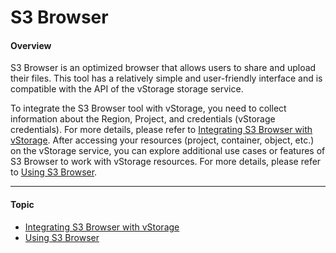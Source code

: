 # S3 Browser

#### Overview <a href="#s3browser-overview" id="s3browser-overview"></a>

S3 Browser is an optimized browser that allows users to share and upload their files. This tool has a relatively simple and user-friendly interface and is compatible with the API of the vStorage storage service.

To integrate the S3 Browser tool with vStorage, you need to collect information about the Region, Project, and credentials (vStorage credentials). For more details, please refer to [Integrating S3 Browser with vStorage](https://docs-admin.vngcloud.vn/display/VSEN/Integrating+S3+Browser+with+vStorage?src=contextnavpagetreemode). After accessing your resources (project, container, object, etc.) on the vStorage service, you can explore additional use cases or features of S3 Browser to work with vStorage resources. For more details, please refer to [Using S3 Browser](https://docs-admin.vngcloud.vn/display/VSEN/Using+S3+Browser?src=contextnavpagetreemode).

***

#### Topic <a href="#s3browser-topic" id="s3browser-topic"></a>

* [Integrating S3 Browser with vStorage](https://docs-admin.vngcloud.vn/display/VSEN/Integrating+S3+Browser+with+vStorage?src=contextnavpagetreemode)
* [Using S3 Browser](https://docs-admin.vngcloud.vn/display/VSEN/Using+S3+Browser?src=contextnavpagetreemode)
